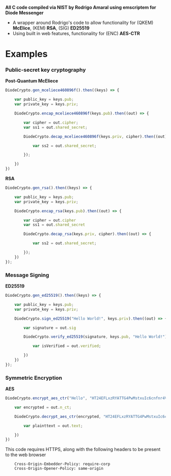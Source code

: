 **All C code compiled via NIST by Rodrigo Amaral using emscriptem for Diode Messenger**

- A wrapper around Rodrigo's code to allow functionality for (QKEM) **McElice**, (KEM) **RSA**, (SIG) **ED25519**
- Using built in web features, functionality for (ENC) **AES-CTR**

# Examples

### Public-secret key cryptography

**Post-Quantum McEliece**

```javascript
DiodeCrypto.gen_mceliece460896f().then((keys) => {

    var public_key = keys.pub;
    var private_key = keys.priv;

    DiodeCrypto.encap_mceliece460896f(keys.pub).then((out) => {

        var cipher = out.cipher;
        var ss1 = out.shared_secret;

        DiodeCrypto.decap_mceliece460896f(keys.priv, cipher).then((out) => {

            var ss2 = out.shared_secret;

        });

    })
})
```

**RSA**

```javascript
DiodeCrypto.gen_rsa().then((keys) => {

    var public_key = keys.pub;
    var private_key = keys.priv;

    DiodeCrypto.encap_rsa(keys.pub).then((out) => {

        var cipher = out.cipher
        var ss1 = out.shared_secret

        DiodeCrypto.decap_rsa(keys.priv, cipher).then((out) => {

            var ss2 = out.shared_secret;

        });
    })
});
```


### Message Signing

**ED25519**

```javascript
DiodeCrypto.gen_ed25519().then((keys) => {

    var public_key = keys.pub;
    var private_key = keys.priv;

    DiodeCrypto.sign_ed25519("Hello World!", keys.priv).then((out) => {

        var signature = out.sig

        DiodeCrypto.verify_ed25519(signature, keys.pub, "Hello World!").then((out) => {

            var isVerified = out.verified;

        })
    })
});
```

### Symmetric Encryption

**AES**

```javascript
DiodeCrypto.encrypt_aes_ctr("Hello", "HT24EFLxzRYATTG4PwMstxuIc6cnfnr4VjIeSJc9SMQ=").then((out) => {

    var encrypted = out.n_ct;

    DiodeCrypto.decrypt_aes_ctr(encrypted, "HT24EFLxzRYATTG4PwMstxuIc6cnfnr4VjIeSJc9SMQ=").then((out) => {

        var plainttext = out.text;

    })
})
```

This code requires HTTPS, along with the following headers to be present to the web browser

```
    Cross-Origin-Embedder-Policy: require-corp
    Cross-Origin-Opener-Policy: same-origin
```

